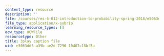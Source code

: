 ```yaml
---
content_type: resource
description: ''
file: /courses/res-6-012-introduction-to-probability-spring-2018/e5063dd5a39bae2d729610407c18bf5b_YenDB3yOfDc.srt
file_type: application/x-subrip
learning_resource_types: []
ocw_type: OCWFile
resourcetype: Other
title: 3play caption file
uid: e5063dd5-a39b-ae2d-7296-10407c18bf5b
---
```

